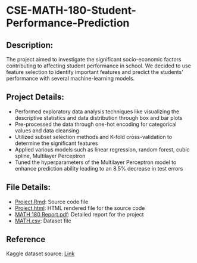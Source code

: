 # CSE-MATH-180-Student-Performance-Prediction
## Description:
The project aimed to investigate the significant socio-economic factors contributing to affecting student performance in school. We decided to use feature selection to identify important features and predict the students' performance with several machine-learning models.

## Project Details:
- Performed exploratory data analysis techniques like visualizing the descriptive statistics and data distribution through box and bar plots
- Pre-processed the data through one-hot encoding for categorical values and data cleansing
- Utilized subset selection methods and K-fold cross-validation to determine the significant features
- Applied various models such as linear regression, random forest, cubic spline, Multilayer Perceptron
- Tuned the hyperparameters of the Multilayer Perceptron model to enhance prediction ability leading to an 8.5% decrease in test errors

## File Details:
- [Project.Rmd](https://github.com/StevenG777/UCM-MATH180-Student-Performance-Prediction/blob/main/Project.Rmd): Source code file
- [Project.html](https://github.com/StevenG777/UCM-MATH180-Student-Performance-Prediction/blob/main/Project.html): HTML rendered file for the source code
- [MATH 180 Report.pdf](https://github.com/StevenG777/UCM-MATH180-Student-Performance-Prediction/blob/main/MATH%20180%20Report.pdf): Detailed report for the project
- [MATH.csv](https://github.com/StevenG777/UCM-MATH180-Student-Performance-Prediction/blob/main/Math.csv): Dataset file

## Reference
Kaggle dataset source: [Link](https://www.kaggle.com/datasets/whenamancodes/student-performance)
